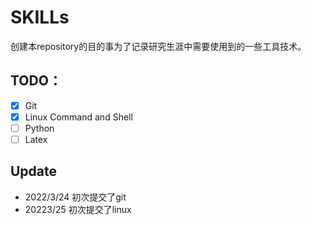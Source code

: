 # SKILLs

创建本repository的目的事为了记录研究生涯中需要使用到的一些工具技术。

## TODO：

- [x] Git
- [x] Linux Command and Shell     
- [ ] Python
- [ ] Latex

## Update

- 2022/3/24 初次提交了git
- 20223/25 初次提交了linux

